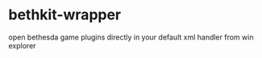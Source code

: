 # bethkit-wrapper
open bethesda game plugins directly in your default xml handler from win explorer 
